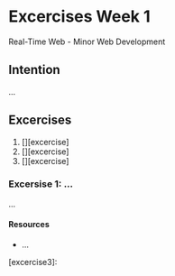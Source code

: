 # Excercises Week 1
Real-Time Web - Minor Web Development 

## Intention

...


## Excercises
1. [][excercise]
2. [][excercise]
3. [][excercise]

### Excersise 1: ...

...

#### Resources
* ...





[excercise1]: 
[excercise2]: 
[excercise3]: 
